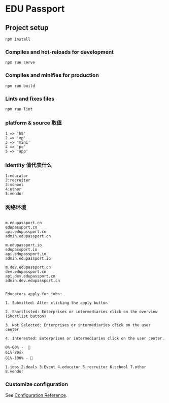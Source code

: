 # EDU Passport

## Project setup
```
npm install
```

### Compiles and hot-reloads for development
```
npm run serve
```

### Compiles and minifies for production
```
npm run build
```

### Lints and fixes files
```
npm run lint
```

### platform & source 取值
```
1 => 'h5'
2 => 'mp'
3 => 'mini'
4 => 'pc'
5 => 'app'
```

### identity 值代表什么
```
1:educator
2:recruiter
3:school
4:other
5:vendor
```

### 网络环境
```

m.edupassport.cn
edupassport.cn
api.edupassport.cn
admin.edupassport.cn

m.edupassport.io
edupassport.io
api.edupassport.io
admin.edupassport.io

m.dev.edupassport.cn
dev.edupassport.cn
api.dev.edupassport.cn
admin.dev.edupassport.cn

```

```

Educators apply for jobs:

1. Submitted: After clicking the apply button

2. Shortlisted: Enterprises or intermediaries click on the overview (Shortlist button)

3. Not Selected: Enterprises or intermediaries click on the user center

4. Interested: Enterprises or intermediaries click on the user center.

```

```angular2html
0%-60% -  🤔
61%-80👍
81%-100% - 🎉

```

```angular2html
1.jobs 2.deals 3.Event 4.educator 5.recruitor 6.school 7.other 8.vendor
```

### Customize configuration
See [Configuration Reference](https://cli.vuejs.org/config/).
